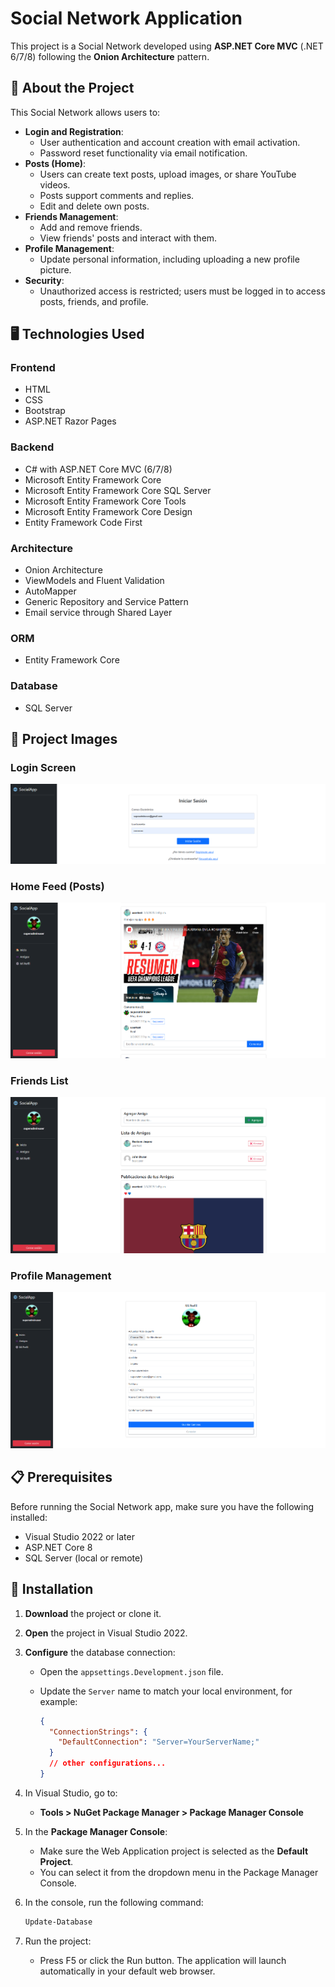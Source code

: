 ﻿# Social Network Application

This project is a Social Network developed using **ASP.NET Core MVC** (.NET 6/7/8) following the **Onion Architecture** pattern.

## 📖 About the Project

This Social Network allows users to:

- **Login and Registration**:
  - User authentication and account creation with email activation.
  - Password reset functionality via email notification.
- **Posts (Home)**:
  - Users can create text posts, upload images, or share YouTube videos.
  - Posts support comments and replies.
  - Edit and delete own posts.
- **Friends Management**:
  - Add and remove friends.
  - View friends' posts and interact with them.
- **Profile Management**:
  - Update personal information, including uploading a new profile picture.
- **Security**:
  - Unauthorized access is restricted; users must be logged in to access posts, friends, and profile.

## 🖥️ Technologies Used

### Frontend
- HTML
- CSS
- Bootstrap
- ASP.NET Razor Pages

### Backend
- C# with ASP.NET Core MVC (6/7/8)
- Microsoft Entity Framework Core
- Microsoft Entity Framework Core SQL Server
- Microsoft Entity Framework Core Tools
- Microsoft Entity Framework Core Design
- Entity Framework Code First

### Architecture
- Onion Architecture
- ViewModels and Fluent Validation
- AutoMapper
- Generic Repository and Service Pattern
- Email service through Shared Layer

### ORM
- Entity Framework Core

### Database
- SQL Server

## 📸 Project Images

### Login Screen
![Login Screen](https://github.com/Jaqz23/Social-Network-Application/blob/296fc23bca17d12d144cfb65972b5d49f96be8bc/images/login.png)

### Home Feed (Posts)
![Home Feed](https://github.com/Jaqz23/Social-Network-Application/blob/296fc23bca17d12d144cfb65972b5d49f96be8bc/images/home-feed.png)

### Friends List
![Friends List](https://github.com/Jaqz23/Social-Network-Application/blob/296fc23bca17d12d144cfb65972b5d49f96be8bc/images/Friends%20List.png)

### Profile Management
![Profile Management](https://github.com/Jaqz23/Social-Network-Application/blob/296fc23bca17d12d144cfb65972b5d49f96be8bc/images/profile-management.png)

## 📋 Prerequisites

Before running the Social Network app, make sure you have the following installed:

- Visual Studio 2022 or later
- ASP.NET Core 8
- SQL Server (local or remote)

## 🚀 Installation

1. **Download** the project or clone it.
   
2. **Open** the project in Visual Studio 2022.

3. **Configure** the database connection:
   - Open the `appsettings.Development.json` file.
   - Update the `Server` name to match your local environment, for example:

     ```json
     {
       "ConnectionStrings": {
         "DefaultConnection": "Server=YourServerName;"
       }
       // other configurations...
     }
     ```

4. In Visual Studio, go to:

   - **Tools > NuGet Package Manager > Package Manager Console**

5. In the **Package Manager Console**:
   - Make sure the Web Application project is selected as the **Default Project**.
   - You can select it from the dropdown menu in the Package Manager Console.

6. In the console, run the following command:

   ```bash
   Update-Database

7. Run the project:
    - Press F5 or click the Run button. The application will launch automatically in your default web browser.
